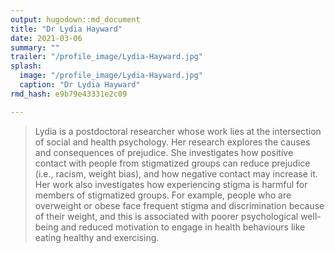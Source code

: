 ```yaml
---
output: hugodown::md_document
title: "Dr Lydia Hayward"
date: 2021-03-06
summary: ""
trailer: "/profile_image/Lydia-Hayward.jpg"
splash:
  image: "/profile_image/Lydia-Hayward.jpg"
  caption: "Dr Lydia Hayward"
rmd_hash: e9b79e43331e2c09

---
```


> Lydia is a postdoctoral researcher whose work lies at the intersection of social and health psychology. Her research explores the causes and consequences of prejudice. She investigates how positive contact with people from stigmatized groups can reduce prejudice (i.e., racism, weight bias), and how negative contact may increase it. Her work also investigates how experiencing stigma is harmful for members of stigmatized groups. For example, people who are overweight or obese face frequent stigma and discrimination because of their weight, and this is associated with poorer psychological well-being and reduced motivation to engage in health behaviours like eating healthy and exercising.

